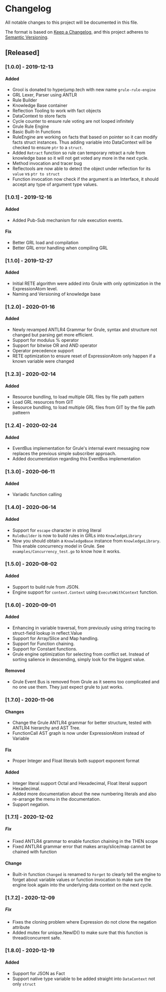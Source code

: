 # Changelog

All notable changes to this project will be documented in this file.

The format is based on [Keep a Changelog](https://keepachangelog.com/en/1.0.0/),
and this project adheres to [Semantic Versioning](https://semver.org/spec/v2.0.0.html).

## [Released]

### [1.0.0] - 2019-12-13

#### Added

- Grool is donated to hyperjump.tech with new name `grule-rule-engine`
- GRL Lexer, Parser using ANTLR
- Rule Builder
- Knowledge Base container
- Reflection Tooling to work with fact objects
- DataContext to store facts
- Cycle counter to ensure rule voting are not looped infinitely
- Grule Rule Engine
- Basic Built-In Functions
- RuleEngine are working on facts that based on pointer so it can modify facts struct instances. Thus adding variable into DataContext will be checked to ensure `ptr` to a `struct`.
- Added `Retract` function so rule can temporary retract a rule from knowledge base so it will not get voted any more in the next cycle.
- Method invocation and tracer bug
- Reflectools are now able to detect the object under reflection for its `value` vs `ptr to struct`
- Function invocation now check if the argument is an Interface, it should accept any type of argument type values.
 
### [1.0.1] - 2019-12-16

#### Added

- Added Pub-Sub mechanism for rule execution events.

#### Fix

- Better GRL load and compilation
- Better GRL error handling when compiling GRL

### [1.1.0] - 2019-12-27

#### Added

- Initial RETE algorithm were added into Grule with only optimization in the ExpressionAtom level.
- Naming and Versioning of knowledge base


### [1.2.0] - 2020-01-16

#### Added

- Newly revamped ANTLR4 Grammar for Grule, syntax and structure not changed but parsing get more efficient.
- Support for modulus % operator
- Support for bitwise OR and AND operator
- Operator precedence support
- RETE optimization to ensure reset of ExpressionAtom only happen if a known variable were changed

### [1.2.3] - 2020-02-14

#### Added

- Resource bundling, to load multiple GRL files by file path pattern
- Load GRL resources from GIT
- Resource bundling, to load multiple GRL files from GIT by the file path patteern

### [1.2.4] - 2020-02-24

#### Added

- EventBus implementation for Grule's internal event messaging now replaces the previous simple subscriber approach.
- Added documentation regarding this EventBus implementation

### [1.3.0] - 2020-06-11

#### Added

- Variadic function calling

### [1.4.0] - 2020-06-14

#### Added

- Support for `escape` character in string literal
- `RuleBuilder` is now to build rules in GRLs into `KnowledgeLibrary`
- Now you should obtain a `KnowledgeBase` instance from `KnowledgeLibrary`. This enable concurrency model in Grule. See `examples/Concurrency_test.go` to know how it works. 

### [1.5.0] - 2020-08-02

#### Added

- Support to build rule from JSON.
- Engine support for `context.Context` using `ExecuteWithContext` function.

### [1.6.0] - 2020-09-01
 
#### Added

- Enhancing in variable traversal, from previously using string tracing to struct-field lookup in reflect.Value
- Support for Array/Slice and Map handling.
- Support for Function chaining.
- Support for Constant functions.
- Grule engine optimization for selecting from conflict set. Instead of sorting salience in descending, simply look for the biggest value.

#### Removed

- Grule Event Bus is removed from Grule as it seems too complicated and no one use them. They just expect grule to just works.

### [1.7.0] - 2020-11-06
 
#### Changes
 
- Change the Grule ANTLR4 grammar for better structure, tested with ANTLR4 hierarchy and AST Tree.
- FunctionCall AST graph is now under ExpressionAtom instead of Variable

#### Fix

- Proper Integer and Float literals both support exponent format

#### Added

- Integer literal support Octal and Hexadecimal, Float literal support Hexadecimal.
- Added more documentation about the new numbering literals and also re-arrange the menu in the documentation.
- Support negation.
  
### [1.7.1] - 2020-12-02
  
##### Fix
 
- Fixed ANTLR4 grammar to enable function chaining in the THEN scope
- Fixed ANTLR4 grammar error that makes array/slice/map cannot be chained with function
 
#### Change
 
- Built-in function `Changed` is renamed to `Forget` to clearly tell the engine to forget about variable values or function invocation to make sure the engine look again into the underlying data context on the next cycle.

### [1.7.2] - 2020-12-09
  
##### Fix

- Fixes the cloning problem where Expression do not clone the negation attribute
- Added mutex for unique.NewID() to make sure that this function is thread/concurrent safe.

### [1.8.0] - 2020-12-19
  
#### Added
 
- Support for JSON as Fact
- Support native type variable to be added straight into `DataContext` not only `struct`